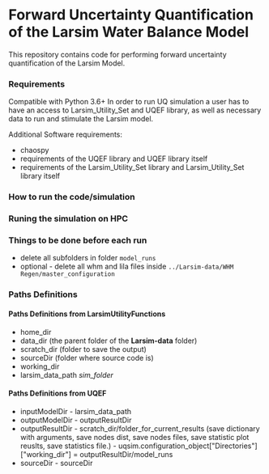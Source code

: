 # Forward Uncertainty Quantification of the Larsim Water Balance Model
This repository contains code for performing forward uncertainty quantification of the Larsim Model.

### Requirements
Compatible with Python 3.6+
In order to run UQ simulation a user has to have an access to 
Larsim_Utility_Set and UQEF library, as well as necessary data to run and stimulate the Larsim model.

Additional Software requirements:
- chaospy
- requirements of the UQEF library and UQEF library itself
- requirements of the Larsim_Utility_Set library and Larsim_Utility_Set library itself

### How to run the code/simulation

### Runing the simulation on HPC

### Things to be done before each run 
- delete all subfolders in folder `model_runs`
- optional - delete all whm and lila files inside `../Larsim-data/WHM Regen/master_configuration`

### Paths Definitions
#### Paths Definitions from LarsimUtilityFunctions
* home_dir
* data_dir (the parent folder of the **Larsim-data** folder)
* scratch_dir (folder to save the output)
* sourceDir (folder where source code is)
* working_dir
* larsim_data_path
*sim_folder*
#### Paths Definitions from UQEF
* inputModelDir - larsim_data_path
* outputModelDir - outputResultDir
* outputResultDir - scratch_dir/folder_for_current_results (save dictionary with arguments, save nodes dist, save nodes files, save statistic plot reuslts, save statistics file.)
                  - uqsim.configuration_object["Directories"]["working_dir"] = outputResultDir/model_runs
* sourceDir - sourceDir

